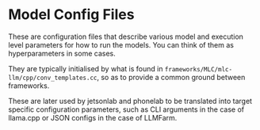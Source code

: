 # Model Config Files

These are configuration files that describe various model and execution level parameters for how to run the models. You can think of them as hyperparameters in some cases.

They are typically initialised by what is found in `frameworks/MLC/mlc-llm/cpp/conv_templates.cc`, so as to provide a common ground between frameworks.

These are later used by jetsonlab and phonelab to be translated into target specific configuration parameters, such as CLI arguments in the case of llama.cpp or JSON configs in the case of LLMFarm.